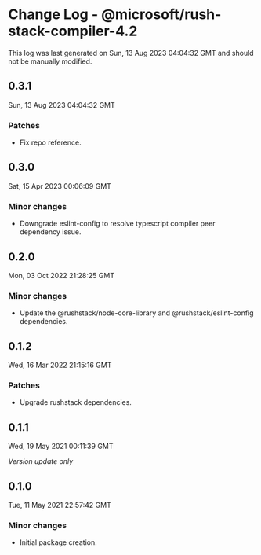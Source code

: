 # Change Log - @microsoft/rush-stack-compiler-4.2

This log was last generated on Sun, 13 Aug 2023 04:04:32 GMT and should not be manually modified.

## 0.3.1
Sun, 13 Aug 2023 04:04:32 GMT

### Patches

- Fix repo reference.

## 0.3.0
Sat, 15 Apr 2023 00:06:09 GMT

### Minor changes

- Downgrade eslint-config to resolve typescript compiler peer dependency issue.

## 0.2.0
Mon, 03 Oct 2022 21:28:25 GMT

### Minor changes

- Update the @rushstack/node-core-library and @rushstack/eslint-config dependencies.

## 0.1.2
Wed, 16 Mar 2022 21:15:16 GMT

### Patches

- Upgrade rushstack dependencies.

## 0.1.1
Wed, 19 May 2021 00:11:39 GMT

_Version update only_

## 0.1.0
Tue, 11 May 2021 22:57:42 GMT

### Minor changes

- Initial package creation.


